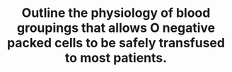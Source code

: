 ---
title: "Outline the physiology of blood groupings that allows O negative packed cells to be safely transfused to most patients."
entityType: SAQ
exam: PEX
college: ANZCA
year: 2012
sitting: A
question: 11
passRate: 50
EC_expectedDomains:
- "In order to pass, candidates were required to outline the physiology of blood groupings, including the antigens and antibodies in the major blood groups, and then explain why there was unlikely to be a transfusion reaction if O negative packed cells were transfused."
EC_extraCredit:
- "Additional marks were awarded for noting that there was minimal plasma in O negative blood, therefore the chance of a transfusion is minimal; for discussion of the presence of minor blood antigens; for discussion of the necessity for prior exposure for the development of Rhesus antibodies and the implications for women of childbearing age; for acknowledging that blood reserved for uncrossmatched blood transfusion has low antigenicity, having been screened for the minor blood groupings; and for noting problems with subsequent crossmatching after uncrossmatched O negative blood is transfused."
- "Bonus marks were awarded to the few candidates who mentioned the Bombay Blood Group, although this knowledge was not required to achieve a perfect score."
EC_errorsCommon:
- "Very few candidates scored highly. Many candidates failed to fully read the question, in particular the words \"packed cells\" and \"most patients\"."
- "No marks were awarded for general descriptions of the processes of blood crossmatching, or for listing multiple complications of blood transfusion."
- "Many candidates confused antigens and antibodies, and were unaware of the antigens and antibodies associated with the ABO system of blood grouping."
- "Despite the question stating \"most patients\" many candidates insisted that O Rhesus negative blood can be transfused safely to all patients."
---
